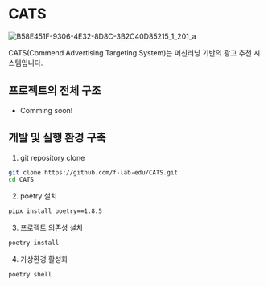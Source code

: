 CATS
=============
![B58E451F-9306-4E32-8D8C-3B2C40D85215_1_201_a](https://github.com/user-attachments/assets/409a3d39-03ad-457b-92a7-2465ae808a8f)


CATS(Commend Advertising Targeting System)는 머신러닝 기반의 광고 추천 시스템입니다.

## 프로젝트의 전체 구조
 
 - Comming soon!

## 개발 및 실행 환경 구축
1. git repository clone
```bash
git clone https://github.com/f-lab-edu/CATS.git
cd CATS
```
2. poetry 설치
```bash
pipx install poetry==1.8.5
```

3. 프로젝트 의존성 설치
```bash
poetry install
```
4. 가상환경 활성화
```bash
poetry shell
```
